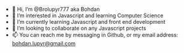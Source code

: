 - 👋 Hi, I’m @Brolupyr777 aka Bohdan
- 👀 I’m interested in Javascript and learning Computer Science
- 🌱 I’m currently learning Javascript and front end development
- 💞️ I’m looking to collaborate on any Javascript projects
- 📫 You can reach me by messaging in Github, or my email address: bohdan.lupyr@gmail.com

<!---
Brolupyr777/Brolupyr777 is a ✨ special ✨ repository because its `README.md` (this file) appears on your GitHub profile.
You can click the Preview link to take a look at your changes.
--->
